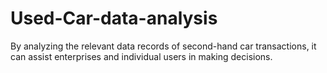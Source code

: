 # Used-Car-data-analysis
By analyzing the relevant data records of second-hand car transactions, it can assist enterprises and individual users in making decisions.
